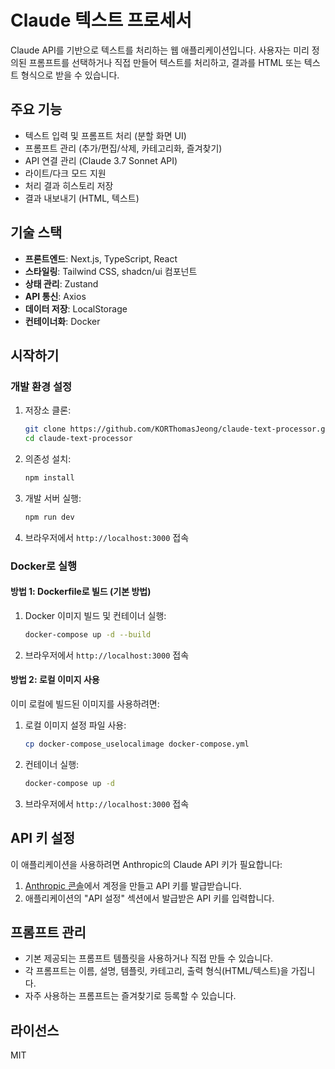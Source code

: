 # Claude 텍스트 프로세서

Claude API를 기반으로 텍스트를 처리하는 웹 애플리케이션입니다. 사용자는 미리 정의된 프롬프트를 선택하거나 직접 만들어 텍스트를 처리하고, 결과를 HTML 또는 텍스트 형식으로 받을 수 있습니다.

## 주요 기능

- 텍스트 입력 및 프롬프트 처리 (분할 화면 UI)
- 프롬프트 관리 (추가/편집/삭제, 카테고리화, 즐겨찾기)
- API 연결 관리 (Claude 3.7 Sonnet API)
- 라이트/다크 모드 지원
- 처리 결과 히스토리 저장
- 결과 내보내기 (HTML, 텍스트)

## 기술 스택

- **프론트엔드**: Next.js, TypeScript, React
- **스타일링**: Tailwind CSS, shadcn/ui 컴포넌트
- **상태 관리**: Zustand
- **API 통신**: Axios
- **데이터 저장**: LocalStorage
- **컨테이너화**: Docker

## 시작하기

### 개발 환경 설정

1. 저장소 클론:
   ```bash
   git clone https://github.com/KORThomasJeong/claude-text-processor.git
   cd claude-text-processor
   ```

2. 의존성 설치:
   ```bash
   npm install
   ```

3. 개발 서버 실행:
   ```bash
   npm run dev
   ```

4. 브라우저에서 `http://localhost:3000` 접속

### Docker로 실행

#### 방법 1: Dockerfile로 빌드 (기본 방법)

1. Docker 이미지 빌드 및 컨테이너 실행:
   ```bash
   docker-compose up -d --build
   ```

2. 브라우저에서 `http://localhost:3000` 접속

#### 방법 2: 로컬 이미지 사용

이미 로컬에 빌드된 이미지를 사용하려면:

1. 로컬 이미지 설정 파일 사용:
   ```bash
   cp docker-compose_uselocalimage docker-compose.yml
   ```

2. 컨테이너 실행:
   ```bash
   docker-compose up -d
   ```

3. 브라우저에서 `http://localhost:3000` 접속

## API 키 설정

이 애플리케이션을 사용하려면 Anthropic의 Claude API 키가 필요합니다:

1. [Anthropic 콘솔](https://console.anthropic.com/)에서 계정을 만들고 API 키를 발급받습니다.
2. 애플리케이션의 "API 설정" 섹션에서 발급받은 API 키를 입력합니다.

## 프롬프트 관리

- 기본 제공되는 프롬프트 템플릿을 사용하거나 직접 만들 수 있습니다.
- 각 프롬프트는 이름, 설명, 템플릿, 카테고리, 출력 형식(HTML/텍스트)을 가집니다.
- 자주 사용하는 프롬프트는 즐겨찾기로 등록할 수 있습니다.

## 라이선스

MIT
